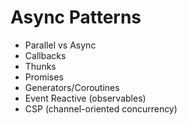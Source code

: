 # Async Patterns

- Parallel vs Async
- Callbacks
- Thunks
- Promises
- Generators/Coroutines
- Event Reactive (observables)
- CSP (channel-oriented concurrency)